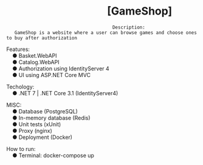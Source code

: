 # &nbsp;&nbsp;&nbsp;&nbsp;&nbsp;&nbsp;&nbsp;&nbsp;&nbsp;&nbsp;&nbsp;&nbsp;&nbsp;&nbsp;&nbsp;&nbsp;&nbsp;&nbsp;&nbsp;&nbsp;&nbsp;&nbsp;&nbsp;&nbsp;&nbsp;&nbsp;&nbsp;&nbsp;&nbsp;&nbsp;&nbsp;&nbsp;&nbsp;&nbsp;&nbsp;&nbsp;&nbsp;&nbsp;&nbsp;&nbsp;[GameShop]

                                           Description: 
       GameShop is a website where a user can browse games and choose ones to buy after authorization
                    
Features:\
&nbsp;&nbsp;&nbsp;&nbsp;● Basket.WebAPI\
&nbsp;&nbsp;&nbsp;&nbsp;● Catalog.WebAPI\
&nbsp;&nbsp;&nbsp;&nbsp;● Authorization using IdentityServer 4\
&nbsp;&nbsp;&nbsp;&nbsp;● UI using ASP.NET Core MVC

Techology:\
&nbsp;&nbsp;&nbsp;&nbsp;● .NET 7 | .NET Core 3.1 (IdentityServer4)

MISC:\
&nbsp;&nbsp;&nbsp;&nbsp;● Database (PostgreSQL)\
&nbsp;&nbsp;&nbsp;&nbsp;● In-memory database (Redis)\
&nbsp;&nbsp;&nbsp;&nbsp;● Unit tests (xUnit)\
&nbsp;&nbsp;&nbsp;&nbsp;● Proxy (nginx)\
&nbsp;&nbsp;&nbsp;&nbsp;● Deployment (Docker)

How to run:\
&nbsp;&nbsp;&nbsp;&nbsp;● Terminal: docker-compose up
